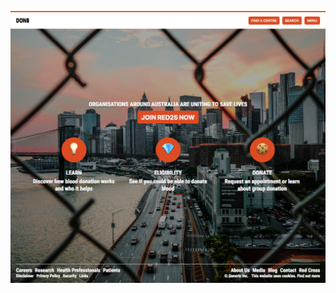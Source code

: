 ![don8 template preview](https://raw.githubusercontent.com/roarbb/don8-html-template/master/assets/don8-preview.png)